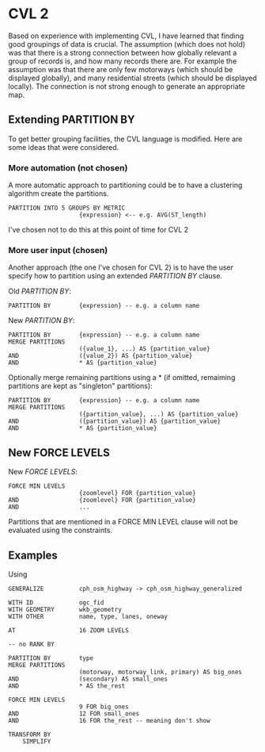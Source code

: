 # CVL 2

Based on experience with implementing CVL, I have learned that finding good groupings of data is crucial. The assumption (which does not hold) was that there is a strong connection between how globally relevant a group of records is, and how many records there are. For example the assumption was that there are only few motorways (which should be displayed globally), and many residential streets (which should be displayed locally). The connection is not strong enough to generate an appropriate map. 

## Extending PARTITION BY

To get better grouping facilities, the CVL language is modified. Here are some ideas that were considered.

### More automation (not chosen)

A more automatic approach to partitioning could be to have a clustering algorithm create the partitions.

```cvl
PARTITION INTO 5 GROUPS BY METRIC
 					{expression} <-- e.g. AVG(ST_length)
```

I've chosen not to do this at this point of time for CVL 2

### More user input (chosen)

Another approach (the one I've chosen for CVL 2) is to have the user specify how to partition using an extended *PARTITION BY* clause.

Old *PARTITION BY*:

```cvl
PARTITION BY 		{expression} -- e.g. a column name
```

New *PARTITION BY*:

```cvl
PARTITION BY        {expression} -- e.g. a column name
MERGE PARTITIONS    
					({value_1}, ...) AS {partition_value}
AND 				({value_2}) AS {partition_value}
AND					* AS {partition_value}
```

Optionally merge remaining partitions using a * (if omitted, remaiming partitions are kept as "singleton" partitions):

```cvl
PARTITION BY        {expression} -- e.g. a column name
MERGE PARTITIONS    
					({partition_value}, ...) AS {partition_value}
AND 				({partition_value}) AS {partition_value}
AND					* AS {partition_value}
```

## New FORCE LEVELS

New *FORCE LEVELS*:

```cvl
FORCE MIN LEVELS
					{zoomlevel} FOR {partition_value}
AND					{zoomlevel} FOR {partition_value}					
AND 				...
```

Partitions that are mentioned in a FORCE MIN LEVEL clause will not be evaluated using the constraints.

## Examples

Using 

```cvl
GENERALIZE          cph_osm_highway -> cph_osm_highway_generalized

WITH ID             ogc_fid
WITH GEOMETRY       wkb_geometry
WITH OTHER          name, type, lanes, oneway

AT                  16 ZOOM LEVELS

-- no RANK BY

PARTITION BY        type
MERGE PARTITIONS    
					(motorway, motorway_link, primary) AS big_ones
AND 				(secondary) AS small_ones
AND					* AS the_rest

FORCE MIN LEVELS
                    9 FOR big_ones
AND                 12 FOR small_ones
AND					16 FOR the_rest -- meaning don't show 

TRANSFORM BY
    SIMPLIFY
```

